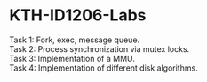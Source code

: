 # KTH-ID1206-Labs

Task 1: Fork, exec, message queue. <br>
Task 2: Process synchronization via mutex locks. <br>
Task 3: Implementation of a MMU. <br> 
Task 4: Implementation of different disk algorithms. <br>

